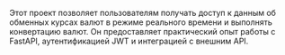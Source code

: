 Этот проект позволяет пользователям получать доступ к данным об обменных курсах валют в режиме реального времени и выполнять конвертацию валют. Он предоставляет практический опыт работы с FastAPI, аутентификацией JWT и интеграцией с внешним API.
